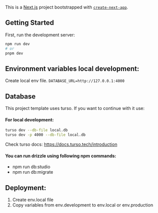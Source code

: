 This is a [Next.js](https://nextjs.org) project bootstrapped with [`create-next-app`](https://nextjs.org/docs/app/api-reference/cli/create-next-app).

## Getting Started

First, run the development server:

```bash
npm run dev
# or
pnpm dev
```

## Environment variables local development:

Create local env file.
`
DATABASE_URL=http://127.0.0.1:4000
`

## Database

This project template uses turso. If you want to continue with it use:

#### For local development:

```bash
turso dev --db-file local.db
turso dev -p 4000 --db-file local.db
```

Check turso docs: https://docs.turso.tech/introduction

#### You can run drizzle using following npm commands:

-   npm run db:studio
-   npm run db:migrate

## Deployment:

1. Create env.local file
2. Copy variables from env.development to env.local or env.production
